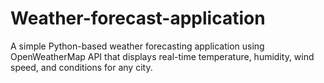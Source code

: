 # Weather-forecast-application
A simple Python-based weather forecasting application using OpenWeatherMap API that displays real-time temperature, humidity, wind speed, and conditions for any city.
